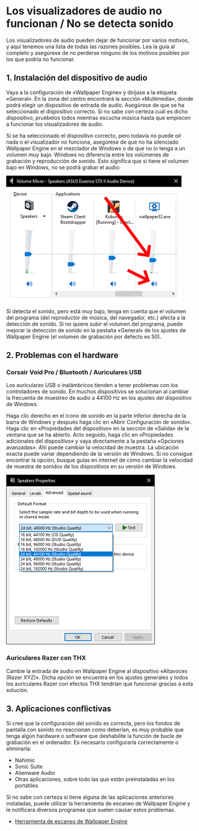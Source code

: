 # Los visualizadores de audio no funcionan / No se detecta sonido

Los visualizadores de audio pueden dejar de funcionar por varios motivos, y aquí tenemos una lista de todas las razones posibles. Lea la guía al completo y asegúrese de no perderse ninguno de los motivos posibles por los que podría no funcionar.

## 1. Instalación del dispositivo de audio
Vaya a la configuración de «Wallpaper Engine» y diríjase a la etiqueta «General». En la zona del centro encontrará la sección «Multimedia», donde podrá elegir un dispositivo de entrada de audio. Asegúrese de que se ha seleccionado el dispositivo correcto. Si no sabe con certeza cuál es dicho dispositivo, pruébelos todos mientras escucha música hasta que empiecen a funcionar los visualizadores de audio.

Si se ha seleccionado el dispositivo correcto, pero todavía no puede oír nada o el visualizador no funciona, asegúrese de que no ha silenciado Wallpaper Engine en el mezclador de Windows o de que no lo tenga a un volumen muy bajo. Windows no diferencia entre los volúmenes de grabación y reproducción de sonido. Esto significa que si tiene el volumen bajo en Windows, no se podrá grabar el audio:

![Suba el volumen y active el sonido de Wallpaper Engine en el mezclador de sonidos de Windows](./audiomixer.png)

Si detecta el sonido, pero está muy bajo, tenga en cuenta que el volumen del programa (del reproductor de música, del navegador, etc.) afecta a la detección de sonido. Si no quiere subir el volumen del programa, puede mejorar la detección de sonido en la pestaña «General» de los ajustes de Wallpaper Engine (el volumen de grabación por defecto es 50).

## 2. Problemas con el hardware

### Corsair Void Pro / Bluetooth / Auriculares USB

Los auriculares USB o inalámbricos tienden a tener problemas con los controladores de sonido. En muchos dispositivos se solucionan al cambiar la frecuenta de muestreo de audio a 44100 Hz en los ajustes del dispositivo de Windows.

Haga clic derecho en el icono de sonido en la parte inferior derecha de la barra de Windows y después haga clic en «Abrir Configuración de sonido». Haga clic en «Propiedades del dispositivo» en la sección de «Salida» de la ventana que se ha abierto. Acto seguido, haga clic en «Propiedades adicionales del dispositivo» y vaya directamente a la pestaña «Opciones avanzadas». Ahí puede cambiar la velocidad de muestra. La ubicación exacta puede variar dependiendo de la versión de Windows. Si no consigue encontrar la opción, busque guías en internet de cómo cambiar la velocidad de muestra de sonidos de los dispositivos en su versión de Windows.

![Fije la velocidad de muestra a "24 bit, 44100 Hz"](./samplingrate.png)

### Auriculares Razer con THX

Cambie la entrada de audio en Wallpaper Engine al dispositivo «Altavoces (Razer XYZ)». Dicha opción se encuentra en los ajustes generales y todos los auriculares Razer con efectos THX tendrían que funcionar gracias a esta solución.

## 3. Aplicaciones conflictivas

Si cree que la configuración del sonido es correcta, pero los fondos de pantalla con sonido no reaccionan como deberían, es muy probable que tenga algún hardware o software que deshabilite la función de bucle de grabación en el ordenador. Es necesario configurarla correctamente o eliminarla:

* Nahimic
* Sonic Suite
* Alienware Audio
* Otras aplicaciones, sobre todo las que están preinstaladas en los portátiles

Si no sabe con certeza si tiene alguna de las aplicaciones anteriores instaladas, puede utilizar la herramienta de escaneo de Wallpaper Engine y le notificará diversos programas que suelen causar estos problemas.

* [Herramienta de escaneo de Wallpaper Engine](/debug/scantool.html)

